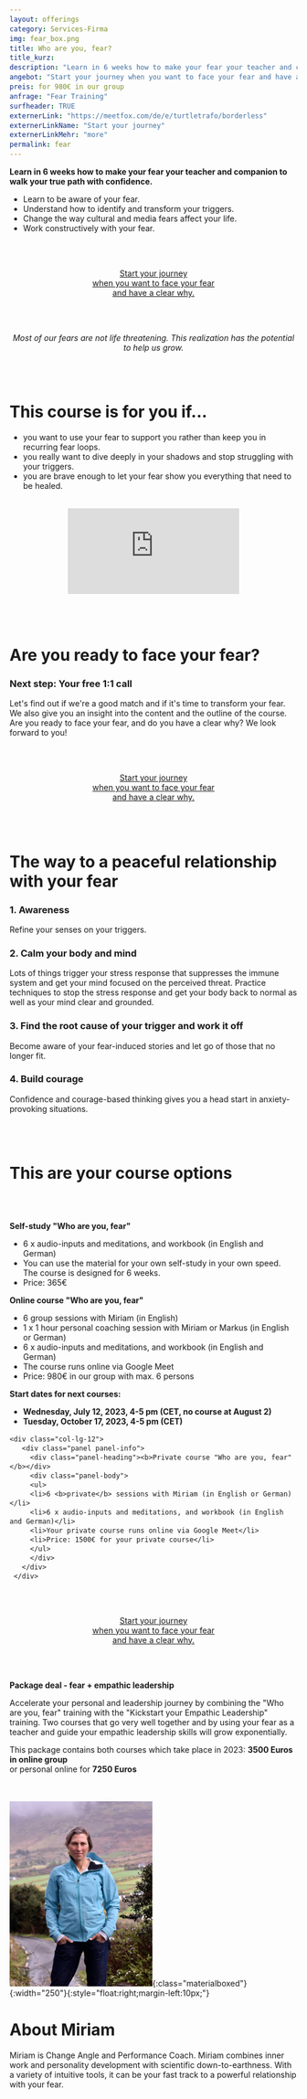 ```yaml
---
layout: offerings
category: Services-Firma
img: fear_box.png
title: Who are you, fear?
title_kurz:
description: "Learn in 6 weeks how to make your fear your teacher and companion to walk your true path with confidence. Most of our fears are not life threatening. This realization has the potential to help us grow."
angebot: "Start your journey when you want to face your fear and have a clear why."
preis: for 980€ in our group
anfrage: "Fear Training"
surfheader: TRUE
externerLink: "https://meetfox.com/de/e/turtletrafo/borderless"
externerLinkName: "Start your journey"
externerLinkMehr: "more"
permalink: fear
---
```


<b>Learn in 6 weeks how to make your fear your teacher and companion to walk your true path with confidence.</b>
* Learn to be aware of your fear.
* Understand how to identify and transform your triggers.
* Change the way cultural and media fears affect your life.
* Work constructively with your fear.

<br><br>
<center>
<!-- MeetFox static button start -->
<link href="https://app.meetfox.com/assets/styles/popup.css" rel="stylesheet" />
<script src="https://app.meetfox.com/assets/libs/popup.min.js" type="text/javascript"></script>
<a href="" class="btn btn-primary btn-xl text-uppercase js-scroll-trigger" onclick="MeetFox.initStaticButton({ url: 'https://meetfox.com/de/e/turtletrafo/borderless' });return false;">Start your journey<br>
when you want to face your fear<br>
and have a clear why.</a>
<!-- MeetFox static button end -->
</center>

<br><br>
<center><i>
Most of our fears are not life threatening. This realization has the potential to help us grow.
</i></center>

<br><br>
# This course is for you if...
* you want to use your fear to support you rather than keep you in recurring fear loops.
* you really want to dive deeply in your shadows and stop struggling with your triggers.
* you are brave enough to let your fear show you everything that need to be healed.

<br>
<div class="container">
  <div class="row">
        <div class="embed-responsive embed-responsive-16by9">
                    <center>
                    <iframe class="embed-responsive-item" src="https://www.youtube.com/embed/_2BhYVAKEUg" title="YouTube video player" frameborder="0" allow="accelerometer; autoplay; clipboard-write; encrypted-media; gyroscope; picture-in-picture" allowfullscreen></iframe>
                    </center>
          </div>
  </div>
</div>


<br><br>
# Are you ready to face your fear?
### Next step: Your free 1:1 call
Let's find out if we're a good match and if it's time to transform your fear. We also give you an insight into the content and the outline of the course. Are you ready to face your fear, and do you have a clear why? We look forward to you!

<br><br>
<center>
<!-- MeetFox static button start -->
<link href="https://app.meetfox.com/assets/styles/popup.css" rel="stylesheet" />
<script src="https://app.meetfox.com/assets/libs/popup.min.js" type="text/javascript"></script>
<a href="" class="btn btn-primary btn-xl text-uppercase js-scroll-trigger" onclick="MeetFox.initStaticButton({ url: 'https://meetfox.com/de/e/turtletrafo/borderless' });return false;">Start your journey<br>
when you want to face your fear<br>
and have a clear why.</a>
<!-- MeetFox static button end -->
</center>

<br><br>
# The way to a peaceful relationship with your fear

### 1. Awareness
Refine your senses on your triggers.

### 2. Calm your body and mind
Lots of things trigger your stress response that suppresses the immune system and get your mind focused on the perceived threat. Practice techniques to stop the stress response and get your body back to normal as well as your mind clear and grounded.

### 3. Find the root cause of your trigger and work it off
Become aware of your fear-induced stories and let go of those that no longer fit.

### 4. Build courage
Confidence and courage-based thinking gives you a head start in anxiety-provoking situations.

<br><br>
# This are your course options
<br><br>
<div class="container">
  <div class="row">
  <div class="col-lg-12">
     <div class="panel panel-info">
       <div class="panel-heading"><b>Self-study "Who are you, fear"</b></div>
       <div class="panel-body">
       <ul>
       <li> 6 x audio-inputs and meditations, and workbook (in English and German)</li>
       <li> You can use the material for your own self-study in your own speed. The course is designed for 6 weeks.</li>
       <li> Price: 365€ </li>
       </ul>
       </div>
     </div>
   </div>

   <div class="col-lg-12">
      <div class="panel panel-info">
        <div class="panel-heading"><b>Online course "Who are you, fear"</b></div>
        <div class="panel-body">
        <ul>
        <li>6 group sessions with Miriam (in English)</li>
        <li>1 x 1 hour personal coaching session with Miriam or Markus (in English or German)</li>
        <li>6 x audio-inputs and meditations, and workbook (in English and German)</li>
        <li>The course runs online via Google Meet</li>
        <li>Price: 980€ in our group with max. 6 persons</li>
        </ul>
        <b>Start dates for next courses:
        <ul>
        <li>Wednesday, July 12, 2023, 4-5 pm (CET, no course at August 2)</li>
        <li>Tuesday, October 17, 2023, 4-5 pm (CET)</li>
        </ul>
        </b>
        </div>
      </div>
    </div>




    <div class="col-lg-12">
       <div class="panel panel-info">
         <div class="panel-heading"><b>Private course "Who are you, fear"</b></div>
         <div class="panel-body">
         <ul>
         <li>6 <b>private</b> sessions with Miriam (in English or German)</li>
         <li>6 x audio-inputs and meditations, and workbook (in English and German)</li>
         <li>Your private course runs online via Google Meet</li>
         <li>Price: 1500€ for your private course</li>
         </ul>
         </div>
       </div>
     </div>

</div>
</div>

<br><br>
<center>
<!-- MeetFox static button start -->
<link href="https://app.meetfox.com/assets/styles/popup.css" rel="stylesheet" />
<script src="https://app.meetfox.com/assets/libs/popup.min.js" type="text/javascript"></script>
<a href="" class="btn btn-primary btn-xl text-uppercase js-scroll-trigger" onclick="MeetFox.initStaticButton({ url: 'https://meetfox.com/de/e/turtletrafo/borderless' });return false;">Start your journey<br>
when you want to face your fear<br>
and have a clear why.</a>
<!-- MeetFox static button end -->
</center>

<br><br>
<div class="container">
  <div class="row">
  <div class="col-lg-12">
     <div class="panel panel-info">
       <div class="panel-heading"><b>Package deal - fear + empathic leadership</b></div>
       <div class="panel-body">
<p>Accelerate your personal and leadership journey by combining the "Who are you, fear" training with the "Kickstart your Empathic Leadership" training. Two courses that go very well together and by using your fear as a teacher and guide your empathic leadership skills will grow exponentially.</p>
<p>
This package contains both courses which take place in 2023: <b>3500 Euros in online group</b>
<br>or personal online for <b>7250 Euros</b>
</p>
       </div>
     </div>
   </div>
</div>
</div>

<br><br>
![Miriam](/img/miriam2023.jpg){:class="materialboxed"}{:width="250"}{:style="float:right;margin-left:10px;"}
# About Miriam
Miriam is Change Angle and Performance Coach. Miriam combines inner work and personality development with scientific down-to-earthness. With a variety of intuitive tools, it can be your fast track to a powerful relationship with your fear.
